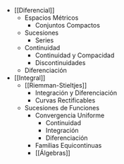 - [[Diferencial]]
	- Espacios Métricos
		- Conjuntos Compactos
	- Sucesiones
		- Series
	- Continuidad
		- Continuidad y Compacidad
		- Discontinuidades
	- Diferenciación
- [[Integral]]
	- [[Riemman-Stieltjes]]
		- Integración y Diferenciación
		- Curvas Rectificables
	- Sucesiones de Funciones
		- Convergencia Uniforme
			- Continuidad
			- Integración
			- Diferenciación
		- Familias Equicontinuas
		- [[Álgebras]]